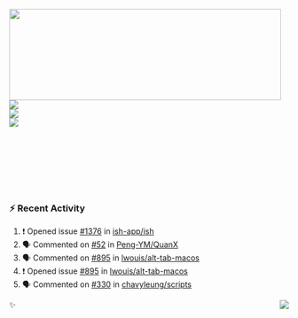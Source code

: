 <p>
  <img align="left" width="490" height="165" src="https://github-readme-stats.vercel.app/api?username=lowking&show_icons=true&hide_border=true&line_height=20&title_color=000000&icon_color=555&show_owner=true&text_color=777"/>
  <p>
    <a href="https://t.me/Violettoy_bot"><img src="https://img.shields.io/badge/Telegram-%2352A4DB.svg?&style=social&logo=telegram&logoColor=white" /></a>
    </br>
    <img src="https://github.com/lowking/lowking/workflows/Waka%20Readme/badge.svg" />
    </br>
    <img src="https://github.com/lowking/lowking/workflows/Activity%20Readme/badge.svg" />
  </p>
  </br>
  </br>
  </br>
  </br>
</p>
</br>

### :zap: Recent Activity

<!--START_SECTION:activity-->
1. ❗️ Opened issue [#1376](https://github.com/ish-app/ish/issues/1376) in [ish-app/ish](https://github.com/ish-app/ish)
2. 🗣 Commented on [#52](https://github.com/Peng-YM/QuanX/issues/52) in [Peng-YM/QuanX](https://github.com/Peng-YM/QuanX)
3. 🗣 Commented on [#895](https://github.com/lwouis/alt-tab-macos/issues/895) in [lwouis/alt-tab-macos](https://github.com/lwouis/alt-tab-macos)
4. ❗️ Opened issue [#895](https://github.com/lwouis/alt-tab-macos/issues/895) in [lwouis/alt-tab-macos](https://github.com/lwouis/alt-tab-macos)
5. 🗣 Commented on [#330](https://github.com/chavyleung/scripts/issues/330) in [chavyleung/scripts](https://github.com/chavyleung/scripts)
<!--END_SECTION:activity-->

✨<img align="right" src="http://profile-counter.glitch.me/lowking/count.svg"/>
